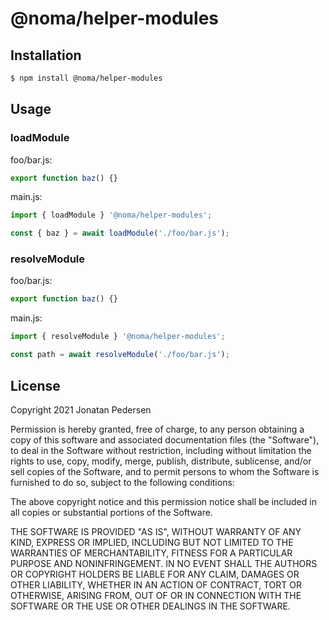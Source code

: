 # @noma/helper-modules

## Installation

```bash
$ npm install @noma/helper-modules
```

## Usage

### loadModule

foo/bar.js:

```javascript
export function baz() {}
```

main.js:

```javascript
import { loadModule } '@noma/helper-modules';

const { baz } = await loadModule('./foo/bar.js');
```

### resolveModule

foo/bar.js:

```javascript
export function baz() {}
```

main.js:

```javascript
import { resolveModule } '@noma/helper-modules';

const path = await resolveModule('./foo/bar.js');
```

## License

Copyright 2021 Jonatan Pedersen 

Permission is hereby granted, free of charge, to any person obtaining a copy of this software and associated documentation files (the "Software"), to deal in the Software without restriction, including without limitation the rights to use, copy, modify, merge, publish, distribute, sublicense, and/or sell copies of the Software, and to permit persons to whom the Software is furnished to do so, subject to the following conditions:

The above copyright notice and this permission notice shall be included in all copies or substantial portions of the Software.

THE SOFTWARE IS PROVIDED "AS IS", WITHOUT WARRANTY OF ANY KIND, EXPRESS OR IMPLIED, INCLUDING BUT NOT LIMITED TO THE WARRANTIES OF MERCHANTABILITY, FITNESS FOR A PARTICULAR PURPOSE AND NONINFRINGEMENT. IN NO EVENT SHALL THE AUTHORS OR COPYRIGHT HOLDERS BE LIABLE FOR ANY CLAIM, DAMAGES OR OTHER LIABILITY, WHETHER IN AN ACTION OF CONTRACT, TORT OR OTHERWISE, ARISING FROM, OUT OF OR IN CONNECTION WITH THE SOFTWARE OR THE USE OR OTHER DEALINGS IN THE SOFTWARE.
